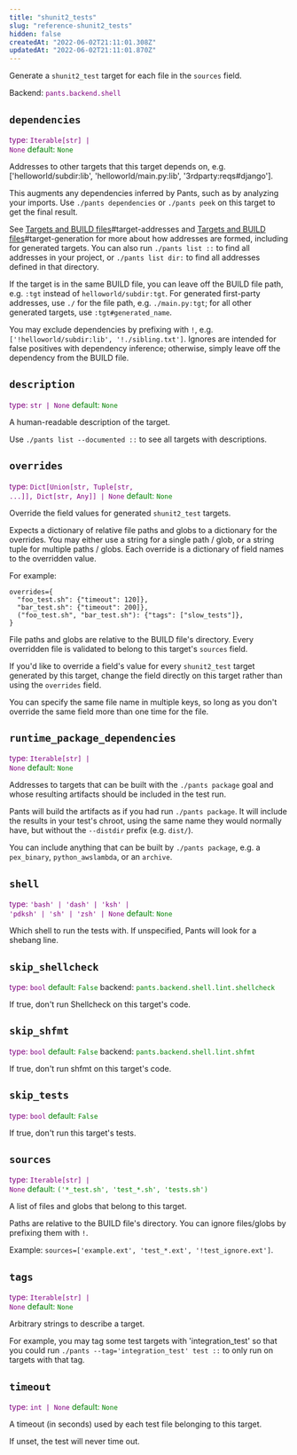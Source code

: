 ```yaml
---
title: "shunit2_tests"
slug: "reference-shunit2_tests"
hidden: false
createdAt: "2022-06-02T21:11:01.308Z"
updatedAt: "2022-06-02T21:11:01.870Z"
---
```

Generate a `shunit2_test` target for each file in the `sources` field.

Backend: <span style="color: purple"><code>pants.backend.shell</code></span>

## <code>dependencies</code>

<span style="color: purple">type: <code>Iterable[str] | None</code></span>
<span style="color: green">default: <code>None</code></span>

Addresses to other targets that this target depends on, e.g. ['helloworld/subdir:lib', 'helloworld/main.py:lib', '3rdparty:reqs#django'].

This augments any dependencies inferred by Pants, such as by analyzing your imports. Use `./pants dependencies` or `./pants peek` on this target to get the final result.

See [Targets and BUILD files](doc:targets)#target-addresses and [Targets and BUILD files](doc:targets)#target-generation for more about how addresses are formed, including for generated targets. You can also run `./pants list ::` to find all addresses in your project, or `./pants list dir:` to find all addresses defined in that directory.

If the target is in the same BUILD file, you can leave off the BUILD file path, e.g. `:tgt` instead of `helloworld/subdir:tgt`. For generated first-party addresses, use `./` for the file path, e.g. `./main.py:tgt`; for all other generated targets, use `:tgt#generated_name`.

You may exclude dependencies by prefixing with `!`, e.g. `['!helloworld/subdir:lib', '!./sibling.txt']`. Ignores are intended for false positives with dependency inference; otherwise, simply leave off the dependency from the BUILD file.

## <code>description</code>

<span style="color: purple">type: <code>str | None</code></span>
<span style="color: green">default: <code>None</code></span>

A human-readable description of the target.

Use `./pants list --documented ::` to see all targets with descriptions.

## <code>overrides</code>

<span style="color: purple">type: <code>Dict[Union[str, Tuple[str, ...]], Dict[str, Any]] | None</code></span>
<span style="color: green">default: <code>None</code></span>

Override the field values for generated `shunit2_test` targets.

Expects a dictionary of relative file paths and globs to a dictionary for the overrides. You may either use a string for a single path / glob, or a string tuple for multiple paths / globs. Each override is a dictionary of field names to the overridden value.

For example:

```
overrides={
  "foo_test.sh": {"timeout": 120]},
  "bar_test.sh": {"timeout": 200]},
  ("foo_test.sh", "bar_test.sh"): {"tags": ["slow_tests"]},
}
```

File paths and globs are relative to the BUILD file's directory. Every overridden file is validated to belong to this target's `sources` field.

If you'd like to override a field's value for every `shunit2_test` target generated by this target, change the field directly on this target rather than using the `overrides` field.

You can specify the same file name in multiple keys, so long as you don't override the same field more than one time for the file.

## <code>runtime_package_dependencies</code>

<span style="color: purple">type: <code>Iterable[str] | None</code></span>
<span style="color: green">default: <code>None</code></span>

Addresses to targets that can be built with the `./pants package` goal and whose resulting artifacts should be included in the test run.

Pants will build the artifacts as if you had run `./pants package`. It will include the results in your test's chroot, using the same name they would normally have, but without the `--distdir` prefix (e.g. `dist/`).

You can include anything that can be built by `./pants package`, e.g. a `pex_binary`, `python_awslambda`, or an `archive`.

## <code>shell</code>

<span style="color: purple">type: <code>'bash' | 'dash' | 'ksh' | 'pdksh' | 'sh' | 'zsh' | None</code></span>
<span style="color: green">default: <code>None</code></span>

Which shell to run the tests with. If unspecified, Pants will look for a shebang line.

## <code>skip_shellcheck</code>

<span style="color: purple">type: <code>bool</code></span>
<span style="color: green">default: <code>False</code></span>
backend: <span style="color: green"><code>pants.backend.shell.lint.shellcheck</code></span>

If true, don't run Shellcheck on this target's code.

## <code>skip_shfmt</code>

<span style="color: purple">type: <code>bool</code></span>
<span style="color: green">default: <code>False</code></span>
backend: <span style="color: green"><code>pants.backend.shell.lint.shfmt</code></span>

If true, don't run shfmt on this target's code.

## <code>skip_tests</code>

<span style="color: purple">type: <code>bool</code></span>
<span style="color: green">default: <code>False</code></span>

If true, don't run this target's tests.

## <code>sources</code>

<span style="color: purple">type: <code>Iterable[str] | None</code></span>
<span style="color: green">default: <code>(&#x27;&ast;&lowbar;test.sh&#x27;, &#x27;test&lowbar;&ast;.sh&#x27;, &#x27;tests.sh&#x27;)</code></span>

A list of files and globs that belong to this target.

Paths are relative to the BUILD file's directory. You can ignore files/globs by prefixing them with `!`.

Example: `sources=['example.ext', 'test_*.ext', '!test_ignore.ext']`.

## <code>tags</code>

<span style="color: purple">type: <code>Iterable[str] | None</code></span>
<span style="color: green">default: <code>None</code></span>

Arbitrary strings to describe a target.

For example, you may tag some test targets with 'integration_test' so that you could run `./pants --tag='integration_test' test ::` to only run on targets with that tag.

## <code>timeout</code>

<span style="color: purple">type: <code>int | None</code></span>
<span style="color: green">default: <code>None</code></span>

A timeout (in seconds) used by each test file belonging to this target.

If unset, the test will never time out.